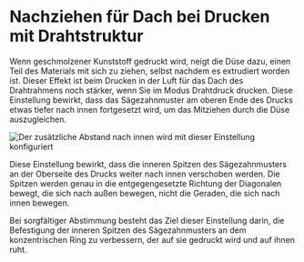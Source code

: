 Nachziehen für Dach bei Drucken mit Drahtstruktur
====
Wenn geschmolzener Kunststoff gedruckt wird, neigt die Düse dazu, einen Teil des Materials mit sich zu ziehen, selbst nachdem es extrudiert worden ist. Dieser Effekt ist beim Drucken in der Luft für das Dach des Drahtrahmens noch stärker, wenn Sie im Modus Drahtdruck drucken. Diese Einstellung bewirkt, dass das Sägezahnmuster am oberen Ende des Drucks etwas tiefer nach innen fortgesetzt wird, um das Mitziehen durch die Düse auszugleichen.

![Der zusätzliche Abstand nach innen wird mit dieser Einstellung konfiguriert](../../../articles/images/wireframe_roof_drag_along.svg)

Diese Einstellung bewirkt, dass die inneren Spitzen des Sägezahnmusters an der Oberseite des Drucks weiter nach innen verschoben werden. Die Spitzen werden genau in die entgegengesetzte Richtung der Diagonalen bewegt, die sich nach außen bewegen, nicht die Geraden, die sich nach innen bewegen.

Bei sorgfältiger Abstimmung besteht das Ziel dieser Einstellung darin, die Befestigung der inneren Spitzen des Sägezahnmusters an dem konzentrischen Ring zu verbessern, der auf sie gedruckt wird und auf ihnen ruht.